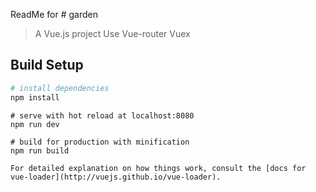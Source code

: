 ReadMe for # garden

> A Vue.js project
Use Vue-router Vuex
## Build Setup

``` bash
# install dependencies
npm install
```
```
# serve with hot reload at localhost:8080
npm run dev
```
```
# build for production with minification
npm run build
```
```
For detailed explanation on how things work, consult the [docs for vue-loader](http://vuejs.github.io/vue-loader).
```
